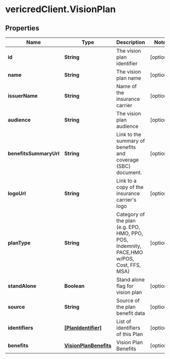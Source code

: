 # vericredClient.VisionPlan

## Properties
Name | Type | Description | Notes
------------ | ------------- | ------------- | -------------
**id** | **String** | The vision plan identifier | [optional] 
**name** | **String** | The vision plan name | [optional] 
**issuerName** | **String** | Name of the insurance carrier | [optional] 
**audience** | **String** | The vision plan audience | [optional] 
**benefitsSummaryUrl** | **String** | Link to the summary of benefits and coverage (SBC) document. | [optional] 
**logoUrl** | **String** | Link to a copy of the insurance carrier&#39;s logo | [optional] 
**planType** | **String** | Category of the plan (e.g. EPO, HMO, PPO, POS, Indemnity, PACE,HMO w/POS, Cost, FFS, MSA) | [optional] 
**standAlone** | **Boolean** | Stand alone flag for vision plan | [optional] 
**source** | **String** | Source of the plan benefit data | [optional] 
**identifiers** | [**[PlanIdentifier]**](PlanIdentifier.md) | List of identifiers of this Plan | [optional] 
**benefits** | [**VisionPlanBenefits**](VisionPlanBenefits.md) | Vision Plan Benefits | [optional] 


